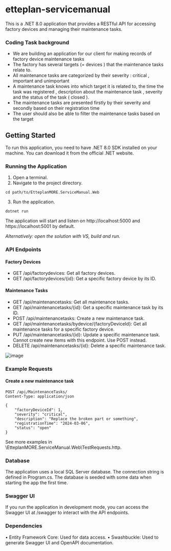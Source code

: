 # etteplan-servicemanual

This is a .NET 8.0 application that provides a RESTful API for accessing factory devices and managing their 
maintenance tasks.

### Coding Task background

- We are building an application for our client for making records of factory device
maintenance tasks
- The factory has several targets (= devices ) that the maintenance tasks relate to.
- All maintenance tasks are categorized by their severity : critical , important and
unimportant
- A maintenance task knows into which target it is related to, the time the task was
registered , description about the maintenance task , severity and the status of the task
( closed ).
- The maintenance tasks are presented firstly by their severity and secondly based on
their registration time
- The user should also be able to filter the maintenance tasks based on the target

## Getting Started

To run this application, you need to have .NET 8.0 SDK installed on your machine. You can download it from the official .NET website.

### Running the Application

1.	Open a terminal.
2.	Navigate to the project directory.
```
cd path/to/EtteplanMORE.ServiceManual.Web
```

3.	Run the application.

```
dotnet run
```

The application will start and listen on http://localhost:5000 and https://localhost:5001 by default.

_Alternatively: open the solution with VS, build and run._

### API Endpoints

#### Factory Devices
-	GET /api/factorydevices: Get all factory devices.
-	GET /api/factorydevices/{id}: Get a specific factory device by its ID.

#### Maintenance Tasks
-	GET /api/maintenancetasks: Get all maintenance tasks.
-	GET /api/maintenancetasks/{id}: Get a specific maintenance task by its ID.
-	POST /api/maintenancetasks: Create a new maintenance task.
-	GET /api/maintenancetasks/bydevice/{factoryDeviceId}: Get all maintenance tasks for a specific factory device.
-	PUT /api/maintenancetasks/{id}: Update a specific maintenance task. Cannot create new items with this endpoint. Use POST instead.
-	DELETE /api/maintenancetasks/{id}: Delete a specific maintenance task.

![image](https://github.com/JaakkoHirvela/ServiceManual/assets/97606286/2dc01ad3-fa88-487e-b989-56943fdfa976)

### Example Requests

#### Create a new maintenance task
```
POST /api/MaintenanceTasks/
Content-Type: application/json

{
    "factoryDeviceId": 1,
    "severity": "critical",
    "description": "Replace the broken part or something",
    "registrationTime": "2024-03-06",
    "status": "open"
}
```

See more examples in \EtteplanMORE.ServiceManual.Web\TestRequests.http.

### Database
The application uses a local SQL Server database. The connection string is defined in Program.cs. The database is seeded with some data when starting the app the first time.

### Swagger UI
If you run the application in development mode, you can access the Swagger UI at /swagger to interact with the API endpoints.

### Dependencies
•	Entity Framework Core: Used for data access.
•	Swashbuckle: Used to generate Swagger UI and OpenAPI documentation.
